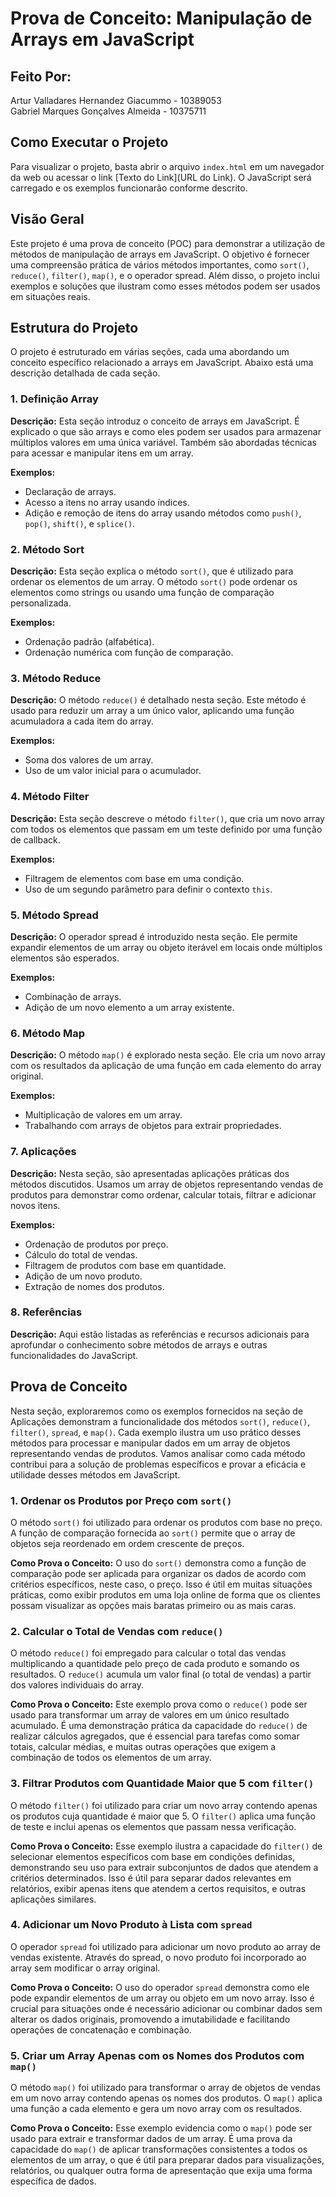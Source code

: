 # Prova de Conceito: Manipulação de Arrays em JavaScript

## Feito Por:
Artur Valladares Hernandez Giacummo - 10389053 <br>
Gabriel Marques Gonçalves Almeida - 10375711

## Como Executar o Projeto

Para visualizar o projeto, basta abrir o arquivo `index.html` em um navegador da web ou acessar o link [Texto do Link](URL do Link). O JavaScript será carregado e os exemplos funcionarão conforme descrito.

## Visão Geral

Este projeto é uma prova de conceito (POC) para demonstrar a utilização de métodos de manipulação de arrays em JavaScript. O objetivo é fornecer uma compreensão prática de vários métodos importantes, como `sort()`, `reduce()`, `filter()`, `map()`, e o operador spread. Além disso, o projeto inclui exemplos e soluções que ilustram como esses métodos podem ser usados em situações reais.

## Estrutura do Projeto

O projeto é estruturado em várias seções, cada uma abordando um conceito específico relacionado a arrays em JavaScript. Abaixo está uma descrição detalhada de cada seção.

### 1. Definição Array

**Descrição:** Esta seção introduz o conceito de arrays em JavaScript. É explicado o que são arrays e como eles podem ser usados para armazenar múltiplos valores em uma única variável. Também são abordadas técnicas para acessar e manipular itens em um array.

**Exemplos:**

- Declaração de arrays.
- Acesso a itens no array usando índices.
- Adição e remoção de itens do array usando métodos como `push()`, `pop()`, `shift()`, e `splice()`.

### 2. Método Sort

**Descrição:** Esta seção explica o método `sort()`, que é utilizado para ordenar os elementos de um array. O método `sort()` pode ordenar os elementos como strings ou usando uma função de comparação personalizada.

**Exemplos:**

- Ordenação padrão (alfabética).
- Ordenação numérica com função de comparação.

### 3. Método Reduce

**Descrição:** O método `reduce()` é detalhado nesta seção. Este método é usado para reduzir um array a um único valor, aplicando uma função acumuladora a cada item do array.

**Exemplos:**

- Soma dos valores de um array.
- Uso de um valor inicial para o acumulador.

### 4. Método Filter

**Descrição:** Esta seção descreve o método `filter()`, que cria um novo array com todos os elementos que passam em um teste definido por uma função de callback.

**Exemplos:**

- Filtragem de elementos com base em uma condição.
- Uso de um segundo parâmetro para definir o contexto `this`.

### 5. Método Spread

**Descrição:** O operador spread é introduzido nesta seção. Ele permite expandir elementos de um array ou objeto iterável em locais onde múltiplos elementos são esperados.

**Exemplos:**

- Combinação de arrays.
- Adição de um novo elemento a um array existente.

### 6. Método Map

**Descrição:** O método `map()` é explorado nesta seção. Ele cria um novo array com os resultados da aplicação de uma função em cada elemento do array original.

**Exemplos:**

- Multiplicação de valores em um array.
- Trabalhando com arrays de objetos para extrair propriedades.

### 7. Aplicações

**Descrição:** Nesta seção, são apresentadas aplicações práticas dos métodos discutidos. Usamos um array de objetos representando vendas de produtos para demonstrar como ordenar, calcular totais, filtrar e adicionar novos itens.

**Exemplos:**

- Ordenação de produtos por preço.
- Cálculo do total de vendas.
- Filtragem de produtos com base em quantidade.
- Adição de um novo produto.
- Extração de nomes dos produtos.

### 8. Referências

**Descrição:** Aqui estão listadas as referências e recursos adicionais para aprofundar o conhecimento sobre métodos de arrays e outras funcionalidades do JavaScript.

## Prova de Conceito

Nesta seção, exploraremos como os exemplos fornecidos na seção de Aplicações demonstram a funcionalidade dos métodos `sort()`, `reduce()`, `filter()`, `spread`, e `map()`. Cada exemplo ilustra um uso prático desses métodos para processar e manipular dados em um array de objetos representando vendas de produtos. Vamos analisar como cada método contribui para a solução de problemas específicos e provar a eficácia e utilidade desses métodos em JavaScript.

### 1. Ordenar os Produtos por Preço com `sort()`

O método `sort()` foi utilizado para ordenar os produtos com base no preço. A função de comparação fornecida ao `sort()` permite que o array de objetos seja reordenado em ordem crescente de preços. 

**Como Prova o Conceito:**
O uso do `sort()` demonstra como a função de comparação pode ser aplicada para organizar os dados de acordo com critérios específicos, neste caso, o preço. Isso é útil em muitas situações práticas, como exibir produtos em uma loja online de forma que os clientes possam visualizar as opções mais baratas primeiro ou as mais caras.

### 2. Calcular o Total de Vendas com `reduce()`

O método `reduce()` foi empregado para calcular o total das vendas multiplicando a quantidade pelo preço de cada produto e somando os resultados. O `reduce()` acumula um valor final (o total de vendas) a partir dos valores individuais do array.

**Como Prova o Conceito:**
Este exemplo prova como o `reduce()` pode ser usado para transformar um array de valores em um único resultado acumulado. É uma demonstração prática da capacidade do `reduce()` de realizar cálculos agregados, que é essencial para tarefas como somar totais, calcular médias, e muitas outras operações que exigem a combinação de todos os elementos de um array.

### 3. Filtrar Produtos com Quantidade Maior que 5 com `filter()`

O método `filter()` foi utilizado para criar um novo array contendo apenas os produtos cuja quantidade é maior que 5. O `filter()` aplica uma função de teste e inclui apenas os elementos que passam nessa verificação.

**Como Prova o Conceito:**
Esse exemplo ilustra a capacidade do `filter()` de selecionar elementos específicos com base em condições definidas, demonstrando seu uso para extrair subconjuntos de dados que atendem a critérios determinados. Isso é útil para separar dados relevantes em relatórios, exibir apenas itens que atendem a certos requisitos, e outras aplicações similares.

### 4. Adicionar um Novo Produto à Lista com `spread`

O operador `spread` foi utilizado para adicionar um novo produto ao array de vendas existente. Através do spread, o novo produto foi incorporado ao array sem modificar o array original.

**Como Prova o Conceito:**
O uso do operador `spread` demonstra como ele pode expandir elementos de um array ou objeto em um novo array. Isso é crucial para situações onde é necessário adicionar ou combinar dados sem alterar os dados originais, promovendo a imutabilidade e facilitando operações de concatenação e combinação.

### 5. Criar um Array Apenas com os Nomes dos Produtos com `map()`

O método `map()` foi utilizado para transformar o array de objetos de vendas em um novo array contendo apenas os nomes dos produtos. O `map()` aplica uma função a cada elemento e gera um novo array com os resultados.

**Como Prova o Conceito:**
Esse exemplo evidencia como o `map()` pode ser usado para extrair e transformar dados de um array. É uma prova da capacidade do `map()` de aplicar transformações consistentes a todos os elementos de um array, o que é útil para preparar dados para visualizações, relatórios, ou qualquer outra forma de apresentação que exija uma forma específica de dados.


